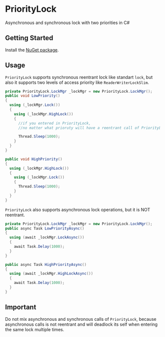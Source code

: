 # PriorityLock
Asynchronous and synchronous lock with two priorities in C#

## Getting Started

Install the [NuGet package](https://www.nuget.org/packages/PriorityLock/).

## Usage

`PriorityLock` supports synchronous reentrant lock like standart `lock`, but also it supports two levels of access priority like `ReaderWriterLockSlim`.

```C#
private PriorityLock.LockMgr _lockMgr = new PriorityLock.LockMgr();
public void LowPriority()
{
  using (_lockMgr.Lock())
  {
    using (_lockMgr.HighLock())
    {
      //if you entered in PriorityLock, 
      //no matter what prioruty will have a reentrant call of PriorityLock

      Thread.Sleep(1000);
    }
  }
}

public void HighPriority()
{
  using (_lockMgr.HighLock())
  {
    using (_lockMgr.Lock())
    {
      Thread.Sleep(1000);
    }
  }
}
```

`PriorityLock` also supports asynchronous lock operations, but it is NOT reentrant.
```C#
private PriorityLock.LockMgr _lockMgr = new PriorityLock.LockMgr();
public async Task LowPriorityAsync()
{
  using (await _lockMgr.LockAsync())
  {
    await Task.Delay(1000);
  }
}

public async Task HighPriorityAsync()
{
  using (await _lockMgr.HighLockAsync())
  {
    await Task.Delay(1000);
  }
}

```

## Important

Do not mix asynchronous and synchronous calls of `PriorityLock`, because asynchronous calls is not reentrant and will deadlock its self when entering the same lock multiple times.

